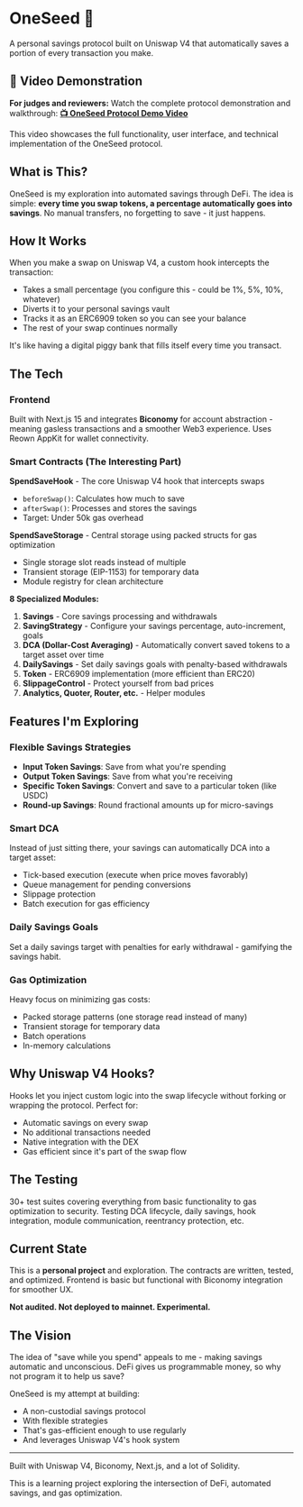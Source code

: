 # OneSeed 🌱

A personal savings protocol built on Uniswap V4 that automatically saves a portion of every transaction you make.

## 🎥 Video Demonstration

**For judges and reviewers:** Watch the complete protocol demonstration and walkthrough:
**[📺 OneSeed Protocol Demo Video](https://www.loom.com/share/0f10c094824945dfa45a9ae421494a1b)**

This video showcases the full functionality, user interface, and technical implementation of the OneSeed protocol.

## What is This?

OneSeed is my exploration into automated savings through DeFi. The idea is simple: **every time you swap tokens, a percentage automatically goes into savings**. No manual transfers, no forgetting to save - it just happens.

## How It Works

When you make a swap on Uniswap V4, a custom hook intercepts the transaction:
- Takes a small percentage (you configure this - could be 1%, 5%, 10%, whatever)
- Diverts it to your personal savings vault
- Tracks it as an ERC6909 token so you can see your balance
- The rest of your swap continues normally

It's like having a digital piggy bank that fills itself every time you transact.

## The Tech

### Frontend
Built with Next.js 15 and integrates **Biconomy** for account abstraction - meaning gasless transactions and a smoother Web3 experience. Uses Reown AppKit for wallet connectivity.

### Smart Contracts (The Interesting Part)

**SpendSaveHook** - The core Uniswap V4 hook that intercepts swaps
- `beforeSwap()`: Calculates how much to save
- `afterSwap()`: Processes and stores the savings
- Target: Under 50k gas overhead

**SpendSaveStorage** - Central storage using packed structs for gas optimization
- Single storage slot reads instead of multiple
- Transient storage (EIP-1153) for temporary data
- Module registry for clean architecture

**8 Specialized Modules:**
1. **Savings** - Core savings processing and withdrawals
2. **SavingStrategy** - Configure your savings percentage, auto-increment, goals
3. **DCA (Dollar-Cost Averaging)** - Automatically convert saved tokens to a target asset over time
4. **DailySavings** - Set daily savings goals with penalty-based withdrawals
5. **Token** - ERC6909 implementation (more efficient than ERC20)
6. **SlippageControl** - Protect yourself from bad prices
7. **Analytics, Quoter, Router, etc.** - Helper modules

## Features I'm Exploring

### Flexible Savings Strategies
- **Input Token Savings**: Save from what you're spending
- **Output Token Savings**: Save from what you're receiving  
- **Specific Token Savings**: Convert and save to a particular token (like USDC)
- **Round-up Savings**: Round fractional amounts up for micro-savings

### Smart DCA
Instead of just sitting there, your savings can automatically DCA into a target asset:
- Tick-based execution (execute when price moves favorably)
- Queue management for pending conversions
- Slippage protection
- Batch execution for gas efficiency

### Daily Savings Goals
Set a daily savings target with penalties for early withdrawal - gamifying the savings habit.

### Gas Optimization
Heavy focus on minimizing gas costs:
- Packed storage patterns (one storage read instead of many)
- Transient storage for temporary data
- Batch operations
- In-memory calculations

## Why Uniswap V4 Hooks?

Hooks let you inject custom logic into the swap lifecycle without forking or wrapping the protocol. Perfect for:
- Automatic savings on every swap
- No additional transactions needed
- Native integration with the DEX
- Gas efficient since it's part of the swap flow

## The Testing

30+ test suites covering everything from basic functionality to gas optimization to security. Testing DCA lifecycle, daily savings, hook integration, module communication, reentrancy protection, etc.

## Current State

This is a **personal project** and exploration. The contracts are written, tested, and optimized. Frontend is basic but functional with Biconomy integration for smoother UX.

**Not audited. Not deployed to mainnet. Experimental.**

## The Vision

The idea of "save while you spend" appeals to me - making savings automatic and unconscious. DeFi gives us programmable money, so why not program it to help us save?

OneSeed is my attempt at building:
- A non-custodial savings protocol
- With flexible strategies
- That's gas-efficient enough to use regularly
- And leverages Uniswap V4's hook system

---

Built with Uniswap V4, Biconomy, Next.js, and a lot of Solidity.

This is a learning project exploring the intersection of DeFi, automated savings, and gas optimization.
